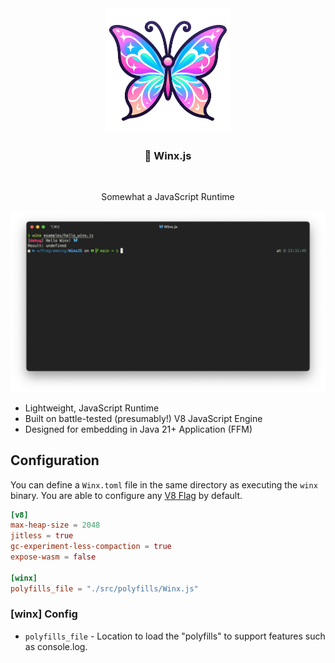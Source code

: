 <div align="center">
  <img src="./docs/images/winx_logo.png" alt="Winx IA" width="200">
  <br/>
  <h3>🦋 Winx.js</h3>
  <br />
  <p>Somewhat a JavaScript Runtime</p>
</div>

![demo](./docs/images/demo.png)

* Lightweight, JavaScript Runtime
* Built on battle-tested (presumably!) V8 JavaScript Engine
* Designed for embedding in Java 21+ Application (FFM)

## Configuration

You can define a `Winx.toml` file in the same directory as executing the `winx` binary. You are able 
to configure any [V8 Flag](./V8_FLAGS.md) by default. 

```toml
[v8]
max-heap-size = 2048
jitless = true
gc-experiment-less-compaction = true
expose-wasm = false

[winx]
polyfills_file = "./src/polyfills/Winx.js"
```

### [winx] Config

* `polyfills_file` - Location to load the "polyfills" to support features such as console.log.  
